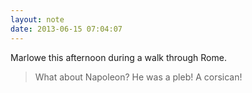 ```yaml
---
layout: note
date: 2013-06-15 07:04:07
---
```


Marlowe this afternoon during a walk through Rome.

>What about Napoleon? He was a pleb! A corsican!
